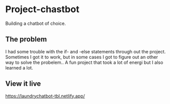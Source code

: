 # Project-chastbot

Building a chatbot of choice.

## The problem

I had some trouble with the if- and -else statements through out the project. Sometimes I got it to work, but in some cases I got to figure out an other way to solve the probelem.. A fun project that took a lot of energi but I also learned a lot.

## View it live

https://laundrychatbot-tbl.netlify.app/